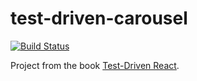# test-driven-carousel

[![Build Status](
   https://app.travis-ci.com/dabrygo/test-driven-carousel.svg?branch=main 
)](https://app.travis-ci.com/dabrygo/test-driven-carousel)

Project from the book
[Test-Driven React](https://pragprog.com/book/tbreact/test-driven-react).